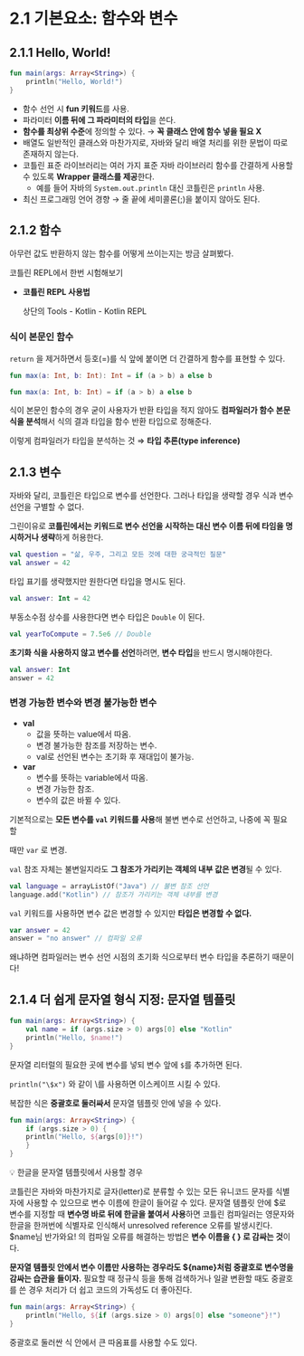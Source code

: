 # 2.1 기본요소: 함수와 변수

## 2.1.1 Hello, World!

```kotlin
fun main(args: Array<String>) {
    println("Hello, World!")
}
```

- 함수 선언 시 **fun 키워드**를 사용.
- 파라미터 **이름 뒤에 그 파라미터의 타입**을 쓴다.
- **함수를 최상위 수준**에 정의할 수 있다. → **꼭 클래스 안에 함수 넣을 필요 X**
- 배열도 일반적인 클래스와 마찬가지로, 
자바와 달리 배열 처리를 위한 문법이 따로 존재하지 않는다.
- 코틀린 표준 라이브러리는 여러 가지 표준 자바 라이브러리 함수를 간결하게 사용할 수 있도록 **Wrapper 클래스를 제공**한다.
    - 예를 들어 자바의 `System.out.println` 대신 코틀린은 `println` 사용.
- 최신 프로그래밍 언어 경향 → 줄 끝에 세미콜론(;)을 붙이지 않아도 된다.

## 2.1.2 함수

아무런 값도 반환하지 않는 함수를 어떻게 쓰이는지는 방금 살펴봤다.

코틀린 REPL에서 한번 시험해보기

- **코틀린 REPL 사용법**

    상단의 Tools - Kotlin - Kotlin REPL
    

### 식이 본문인 함수

`return` 을 제거하면서 등호(=)를 식 앞에 붙이면 더 간결하게 함수를 표현할 수 있다.

```kotlin
fun max(a: Int, b: Int): Int = if (a > b) a else b
```

```kotlin
fun max(a: Int, b: Int) = if (a > b) a else b
```

식이 본문인 함수의 경우 굳이 사용자가 반환 타입을 적지 않아도 **컴파일러가 함수 본문 식을 분석**해서 식의 결과 타입을 함수 반환 타입으로 정해준다.

이렇게 컴파일러가 타입을 분석하는 것 ⇒ **타입 추론(type inference)**

## 2.1.3 변수

자바와 달리, 코틀린은 타입으로 변수를 선언한다. 그러나 타입을 생략할 경우 식과 변수선언을 구별할 수 없다. 

그린이유로 **코틀린에서는 키워드로 변수 선언을 시작하는 대신 변수 이름 뒤에 타임을 명시하거나 생략**하게 허용한다.

```kotlin
val question = "삶, 우주, 그리고 모든 것에 대한 궁극적인 질문"
val answer = 42
```

타입 표기를 생략했지만 원한다면 타입을 명시도 된다.

```kotlin
val answer: Int = 42
```

부동소수점 상수를 사용한다면 변수 타입은 `Double` 이 된다.

```kotlin
val yearToCompute = 7.5e6 // Double
```

**초기화 식을 사용하지 않고 변수를 선언**하려면, **변수 타입**을 반드시 명시해야한다.

```kotlin
val answer: Int
answer = 42
```

### 변경 가능한 변수와 변경 불가능한 변수

- **val**
    - 값을 뜻하는 value에서 따옴.
    - 변경 불가능한 참조를 저장하는 변수.
    - val로 선언된 변수는 초기화 후 재대입이 불가능.
- **var**
    - 변수를 뜻하는 variable에서 따옴.
    - 변경 가능한 참조.
    - 변수의 값은 바뀔 수 있다.

기본적으로는 **모든 변수를 `val` 키워드를 사용**해 불변 변수로 선언하고, 나중에 꼭 필요할 

때만 `var` 로 변경.

`val` 참조 자체는 불변일지라도 **그 참조가 가리키는 객체의 내부 값은 변경**될 수 있다.

```kotlin
val language = arrayListOf("Java") // 불변 참조 선언
language.add("Kotlin") // 참조가 가리키는 객체 내부를 변경
```

`val` 키워드를 사용하면 변수 값은 변경할 수 있지만 **타입은 변경할 수 없다.**

```kotlin
var answer = 42
answer = "no answer" // 컴파일 오류
```

왜냐하면 컴파일러는 변수 선언 시점의 초기화 식으로부터 변수 타입을 추론하기 때문이다!

## 2.1.4 더 쉽게 문자열 형식 지정: 문자열 템플릿

```kotlin
fun main(args: Array<String>) {
	val name = if (args.size > 0) args[0] else "Kotlin"
	println("Hello, $name!")
}
```

문자열 리터럴의 필요한 곳에 변수를 넣되 변수 앞에 `$`를 추가하면 된다.

`println("\$x")` 와 같이 \를 사용하면 이스케이프 시킬 수 있다.

복잡한 식은 **중괄호로 둘러싸서** 문자열 템플릿 안에 넣을 수 있다.

```kotlin
fun main(args: Array<String>) {
	if (args.size > 0) {
	println("Hello, ${args[0]}!")
	}
}
```

💡 한글을 문자열 템플릿에서 사용할 경우

<aside>

<p>코틀린은 자바와 마찬가지로 글자(letter)로 분류할 수 있는 모든 유니코드 문자를 식별자에 사용할 수 있으므로 변수 이름에 한글이 들어갈 수 있다.
문자열 템플릿 안에 $로 변수를 지정할 때 <b>변수명 바로 뒤에 한글을 붙여서 사용</b>하면 코틀린 컴파일러는 영문자와 한글을 한꺼번에 식별자로 인식해서 unresolved reference 오류를 발생시킨다.
$name님 반가와요! 의 컴파일 오류를 해결하는 방법은 <b>변수 이름을 { } 로 감싸는 것</b>이다.</p>
<p><b>문자열 템플릿 안에서 변수 이름만 사용하는 경우라도 ${name}처럼 중괄호로 변수명을 감싸는 습관을 들이자.</b> 필요할 때 정규식 등을 통해 검색하거나 일괄 변환할 때도 중괄호를 쓴 경우 처리가 더 쉽고 코드의 가독성도 더 좋아진다.</p>

</aside>

```kotlin
fun main(args: Array<String>) {
	println("Hello, ${if (args.size > 0) args[0] else "someone"}!")
}
```

중괄호로 둘러싼 식 안에서 큰 따옴표를 사용할 수도 있다.